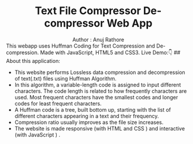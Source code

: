  
<div align ="center">
<h1> Text File Compressor De-compressor Web App</h1>
  Author : Anuj Rathore
</div>
This webapp uses Huffman Coding for Text Compression and De-compression.
Made with JavaScript, HTML5 and CSS3.
Live Demo:👇
## About this application:

* This website performs Lossless data compression and decompression of text(.txt) files using Huffman Algorithm.
* In this algorithm, a variable-length code is assigned to input different characters. The code length is related to how frequently characters are used. Most frequent characters have the smallest codes and longer codes for least frequent characters.
* A Huffman code is a tree, built bottom up, starting with the list of different characters appearing in a text and their frequency. 
* Compression ratio usually improves as the file size increases.
* The website is made responsive (with HTML and CSS ) and interactive (with JavaScript ) .
